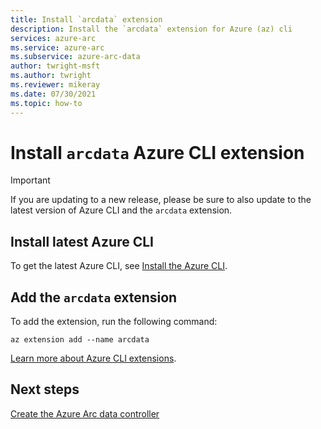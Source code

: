 ```yaml
---
title: Install `arcdata` extension
description: Install the `arcdata` extension for Azure (az) cli
services: azure-arc
ms.service: azure-arc
ms.subservice: azure-arc-data
author: twright-msft
ms.author: twright
ms.reviewer: mikeray
ms.date: 07/30/2021
ms.topic: how-to
---
```


# Install `arcdata` Azure CLI extension

> [!IMPORTANT]
> If you are updating to a new release, please be sure to also update to the latest version of Azure CLI and the `arcdata` extension.


## Install latest Azure CLI 

To get the latest Azure CLI, see [Install the Azure CLI](/cli/azure/install-azure-cli).


## Add the `arcdata` extension

To add the extension, run the following command: 

```azurecli
az extension add --name arcdata 
```

[Learn more about Azure CLI extensions](/cli/azure/azure-cli-extensions-overview).

## Next steps

[Create the Azure Arc data controller](create-data-controller.md)
